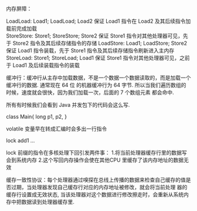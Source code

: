 内存屏障：

LoadLoad:
    Load1; LoadLoad; Load2 保证 Load1 指令在 Load2 及其后续指令加载前完成加载   
StoreStore:
    Store1; StoreStore; Store2 保证 Store1 指令对其他处理器可见，先于 Store2 指令及其后续存储指令的存储
LoadStore:
    Load1; LoadStore; Store2 保证 Load1 指令装载，先于 Store1 指令及其后续存储指令刷新进入主内存 
StoreLoad:
    Store1; StoreLoad; Load1 保证 Store1 指令对其他处理器可见，之前于 Load1 及后续装载指令的装载



缓冲行：缓冲行从主存中加载数据，不是一个数据一个数据读取的，而是加载一个缓冲行的数据. 通常现在 64 位
的机器缓冲行为 64 字节. 所以当我们遍历数组的时候，速度就会很快，因为我们加载一次，后面的 7 个数组元素
都会命中.

所有有时候我们会看到 Java 并发包下的代码会这么写.

class Main{
    long p1, p2,
}

volatile 变量早在转成汇编时会多出一行指令

lock add1 ...

lock 前缀的指令在多核处理下回引发两件事：
1.将当前处理器缓存行里的数据写会到系统内存
2.这个写回内存操作会使在其他CPU 里缓存了该内存地址的数据无效

缓存一致性协议：每个处理器通过嗅探在总线上传播的数据来检查自己缓存的值是否过期，当处理器发现自己缓存行对应的内存地址被修改，就会将当前处理
器的缓存行设置成无效状态, 当该处理器对这个数据进行修改擦走时，会重新从系统内存中把数据读到处理器缓存里.